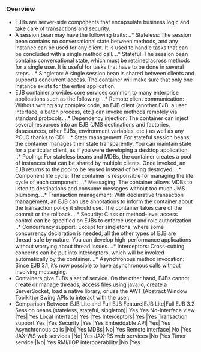 ### Overview
* EJBs are server-side components that encapsulate business logic and take care of transactions and security.
* A session bean may have the following traits:
..* Stateless: The session bean contains no conversational state between methods, and any
instance can be used for any client. It is used to handle tasks that can be concluded with
a single method call.
..* Stateful: The session bean contains conversational state, which must be retained across
methods for a single user. It is useful for tasks that have to be done in several steps.
..* Singleton: A single session bean is shared between clients and supports concurrent access.
The container will make sure that only one instance exists for the entire application.
* EJB container provides core services common to many enterprise applications such as the following:
..* Remote client communication: Without writing any complex code, an EJB client (another EJB, a user interface, a batch process, etc.) can invoke methods remotely via standard protocols.
..* Dependency injection: The container can inject several resources into an EJB (JMS destinations
and factories, datasources, other EJBs, environment variables, etc.) as well as any POJO thanks to CDI.
..* State management: For stateful session beans, the container manages their state transparently. You can maintain state for a particular client, as if you were developing a desktop application.
..* Pooling: For stateless beans and MDBs, the container creates a pool of instances that can be shared by multiple clients. Once invoked, an EJB returns to the pool to be reused instead of being destroyed.
..* Component life cycle: The container is responsible for managing the life cycle of each component.
..* Messaging: The container allows MDBs to listen to destinations and consume messages without too much JMS plumbing.
..* Transaction management: With declarative transaction management, an EJB can use annotations to inform the container about the transaction policy it should use. The container takes care of the commit or the rollback.
..* Security: Class or method-level access control can be specified on EJBs to enforce user and role authorization
..* Concurrency support: Except for singletons, where some concurrency declaration is needed, all the other types of EJB are thread-safe by nature. You can develop high-performance applications without worrying about thread issues.
..* Interceptors: Cross-cutting concerns can be put into interceptors, which will be invoked automatically by the container.
..* Asynchronous method invocation: Since EJB 3.1, it’s now possible to have asynchronous calls without involving messaging.
* Containers give EJBs a set of service. On the other hand, EJBs cannot create or manage threads, access files using
java.io, create a ServerSocket, load a native library, or use the AWT (Abstract Window Toolkit)or Swing APIs to
interact with the user.
*  Comparison Between EJB Lite and Full EJB
Feature|EJB Lite|Full EJB 3.2
Session beans (stateless, stateful, singleton)| Yes|Yes
No-interface view |Yes| Yes
Local interface| Yes |Yes
Interceptors| Yes |Yes
Transaction support Yes |Yes
Security |Yes |Yes
Embeddable API| Yes| Yes
Asynchronous calls |No| Yes
MDBs| No| Yes
Remote interface| No |Yes
JAX-WS web services |No| Yes
JAX-RS web services |No |Yes
Timer service |No| Yes
RMI/IIOP interoperability |No |Yes


